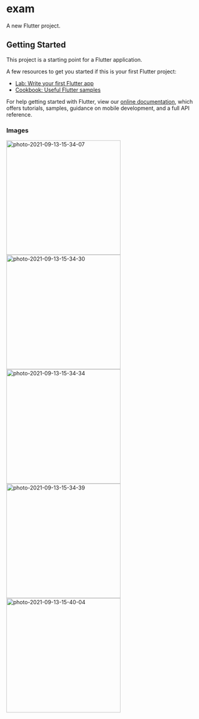 # exam

A new Flutter project.

## Getting Started

This project is a starting point for a Flutter application.

A few resources to get you started if this is your first Flutter project:

- [Lab: Write your first Flutter app](https://flutter.dev/docs/get-started/codelab)
- [Cookbook: Useful Flutter samples](https://flutter.dev/docs/cookbook)

For help getting started with Flutter, view our
[online documentation](https://flutter.dev/docs), which offers tutorials,
samples, guidance on mobile development, and a full API reference.



### Images
<a href="https://ibb.co/pWv4kLg"><img src="https://i.ibb.co/WDWBR2Q/photo-2021-09-13-15-34-07.jpg" alt="photo-2021-09-13-15-34-07" border="0" height='300px'></a><a target='_blank' href='https://imgbb.com/'></a>
<a href="https://ibb.co/qjJqDYX"><img src="https://i.ibb.co/yP4vNFG/photo-2021-09-13-15-34-30.jpg" alt="photo-2021-09-13-15-34-30" border="0" height='300px'></a><a target='_blank' href='https://imgbb.com/'></a>
<a href="https://ibb.co/2cD55sy"><img src="https://i.ibb.co/nQHRRnb/photo-2021-09-13-15-34-34.jpg" alt="photo-2021-09-13-15-34-34" border="0" height='300px'></a><a target='_blank' href='https://imgbb.com/'></a>
<a href="https://ibb.co/rHRY7v9"><img src="https://i.ibb.co/Rckfv78/photo-2021-09-13-15-34-39.jpg" alt="photo-2021-09-13-15-34-39" border="0" height='300px'></a><a target='_blank' href='https://imgbb.com/'></a>
<a href="https://ibb.co/JHpV1dV"><img src="https://i.ibb.co/WfzZh3Z/photo-2021-09-13-15-40-04.jpg" alt="photo-2021-09-13-15-40-04" border="0" height='300px'></a><a target='_blank' href='https://imgbb.com/'></a>
